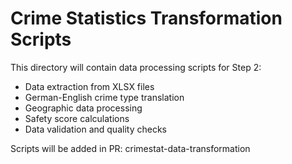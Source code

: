 # Crime Statistics Transformation Scripts

This directory will contain data processing scripts for Step 2:
- Data extraction from XLSX files
- German-English crime type translation
- Geographic data processing
- Safety score calculations
- Data validation and quality checks

Scripts will be added in PR: crimestat-data-transformation

